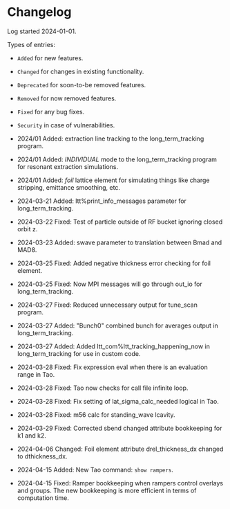 # Changelog

Log started 2024-01-01.

Types of entries:
- `Added` for new features.
- `Changed` for changes in existing functionality.
- `Deprecated` for soon-to-be removed features.
- `Removed` for now removed features.
- `Fixed` for any bug fixes.
- `Security` in case of vulnerabilities.


- 2024/01 Added: extraction line tracking to the long_term_tracking program.

- 2024/01 Added: *INDIVIDUAL* mode to the long_term_tracking program for resonant extraction simulations.

- 2024/01 Added: *foil* lattice element for simulating things like charge stripping, emittance smoothing, etc.






- 2024-03-21 Added: ltt%print_info_messages parameter for long_term_tracking.

- 2024-03-22 Fixed: Test of particle outside of RF bucket ignoring closed orbit z.

- 2024-03-23 Added: swave parameter to translation between Bmad and MAD8.

- 2024-03-25 Fixed: Added negative thickness error checking for foil element.

- 2024-03-25 Fixed: Now MPI messages will go through out_io for long_term_tracking.

- 2024-03-27 Fixed:  Reduced unnecessary output for tune_scan program.

- 2024-03-27 Added: "Bunch0" combined bunch for averages output in long_term_tracking.

- 2024-03-27 Added: Added ltt_com%ltt_tracking_happening_now in long_term_tracking for use in custom code.

- 2024-03-28 Fixed: Fix expression eval when there is an evaluation range in Tao.

- 2024-03-28 Fixed: Tao now checks for call file infinite loop.

- 2024-03-28 Fixed: Fix setting of lat_sigma_calc_needed logical in Tao.

- 2024-03-28 Fixed: m56 calc for standing_wave lcavity.

- 2024-03-29 Fixed: Corrected sbend changed attribute bookkeeping for k1 and k2. 

- 2024-04-06 Changed: Foil element attribute drel_thickness_dx changed to dthickness_dx.

- 2024-04-15 Added: New Tao command: `show rampers`.

- 2024-04-15 Fixed: Ramper bookkeeping when rampers control overlays and groups. 
The new bookkeeping is more efficient in terms of computation time.

